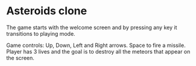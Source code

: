 # Asteroids clone
The game starts with the welcome screen and by pressing any key it transitions to playing mode.

Game controls: Up, Down, Left and Right arrows. Space to fire a missile.
Player has 3 lives and the goal is to destroy all the meteors that appear on the screen.
